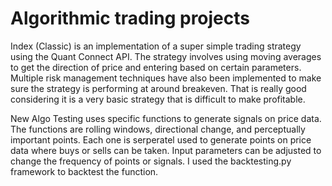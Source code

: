 # Algorithmic trading projects

Index (Classic) is an implementation of a super simple trading strategy using the Quant Connect API. The strategy involves using moving averages to get the direction of price and entering based on certain parameters. Multiple risk management techniques have also been implemented to make sure the strategy is performing at around breakeven. That is really good considering it is a very basic strategy that is difficult to make profitable.

New Algo Testing uses specific functions to generate signals on price data. The functions are rolling windows, directional change, and perceptually important points. Each one is serperatel used to generate points on price data where buys or sells can be taken. Input parameters can be adjusted to change the frequency of points or signals. I used the backtesting.py framework to backtest the function.

